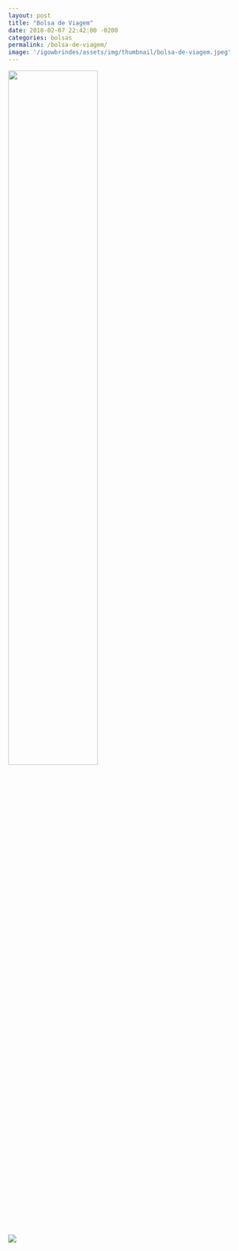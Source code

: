```yaml
---
layout: post
title: "Bolsa de Viagem"
date: 2018-02-07 22:42:00 -0200
categories: bolsas
permalink: /bolsa-de-viagem/
image: '/igowbrindes/assets/img/thumbnail/bolsa-de-viagem.jpeg'
---
```

<div style="max-width:100%">
  <img class="mySlides" src="{{ '/assets/img/produtos/bolsa-de-viagem/bolsa-de-viagem.jpeg'
  | prepend: site.baseurl }}" style="width:60%">

  <img class="demo opacity hover-opacity-off img-galeria"
  src="{{ '/assets/img/produtos/bolsa-de-viagem/bolsa-de-viagem.jpeg'
  | prepend: site.baseurl }}" onclick="currentDiv(1)">
</div>

<script>
var slideIndex = 1;
showDivs(slideIndex);

function plusDivs(n) {
  showDivs(slideIndex += n);
}

function currentDiv(n) {
  showDivs(slideIndex = n);
}

function showDivs(n) {
  var i;
  var x = document.getElementsByClassName("mySlides");
  var dots = document.getElementsByClassName("demo");
  if (n > x.length) {slideIndex = 1}
  if (n < 1) {slideIndex = x.length}
  for (i = 0; i < x.length; i++) {
     x[i].style.display = "none";
  }
  for (i = 0; i < dots.length; i++) {
     dots[i].className = dots[i].className.replace(" opacity-off", "");
  }
  x[slideIndex-1].style.display = "block";
  dots[slideIndex-1].className += " opacity-off";
}
</script>
